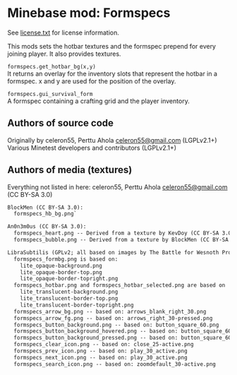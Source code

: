 Minebase mod: Formspecs
=======================
See [license.txt](./license.txt) for license information.

This mods sets the hotbar textures and the formspec prepend for every joining 
player. It also provides textures.

`formspecs.get_hotbar_bg(x,y)`  
It returns an overlay for the inventory slots that represent the hotbar in a 
formspec. x and y are used for the position of the overlay.

`formspecs.gui_survival_form`  
A formspec containing a crafting grid and the player inventory.

Authors of source code
----------------------
Originally by celeron55, Perttu Ahola <celeron55@gmail.com> (LGPLv2.1+)
Various Minetest developers and contributors (LGPLv2.1+)

Authors of media (textures)
---------------------------
Everything not listed in here:
celeron55, Perttu Ahola <celeron55@gmail.com> (CC BY-SA 3.0)

```txt
BlockMen (CC BY-SA 3.0):  
  formspecs_hb_bg.png`

An0n3m0us (CC BY-SA 3.0):  
  formspecs_heart.png -- Derived from a texture by KevDoy (CC BY-SA 3.0)  
  formspecs_bubble.png -- Derived from a texture by BlockMen (CC BY-SA 3.0)  

LibraSubtilis (GPLv2; all based on images by The Battle for Wesnoth Project):  
  formspecs_formbg.png is based on:  
    lite_opaque-background.png  
    lite_opaque-border-top.png  
    lite_opaque-border-topright.png  
  formspecs_hotbar.png and formspecs_hotbar_selected.png are based on  
    lite_translucent-background.png  
    lite_translucent-border-top.png  
    lite_translucent-border-topright.png  
  formspecs_arrow_bg.png -- based on: arrows_blank_right_30.png
  formspecs_arrow_fg.png -- based on: arrows_right_30-pressed.png
  formspecs_button_background.png -- based on: button_square_60.png
  formspecs_button_background_hovered.png -- based on: button_square_60-active.png
  formspecs_button_background_pressed.png -- based on: button_square_60-active-pressed.png
  formspecs_clear_icon.png -- based on: close_25-active.png
  formspecs_prev_icon.png -- based on: play_30_active.png
  formspecs_next_icon.png -- based on: play_30_active.png
  formspecs_search_icon.png -- based on: zoomdefault_30-active.png
```

